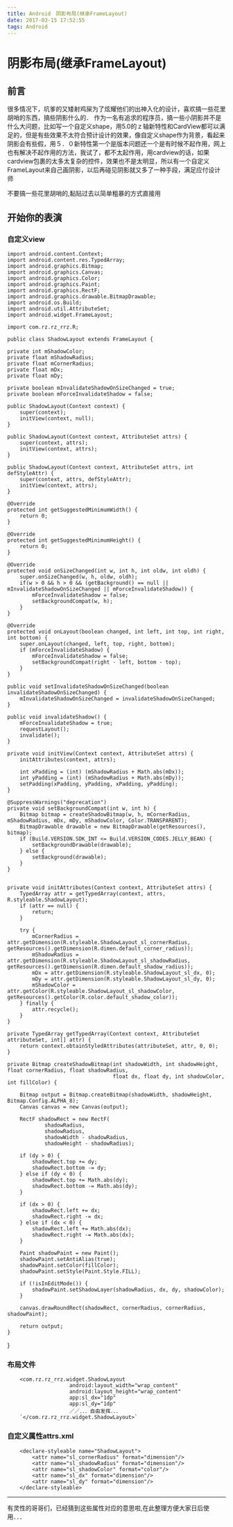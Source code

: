 ```yaml
---
title: Android　阴影布局(继承FrameLayout)
date: 2017-03-15 17:52:55
tags: Android
---
```

# 阴影布局(继承FrameLayout) #

## 前言 ##
很多情况下，坑爹的又矮射鸡屎为了炫耀他们的出神入化的设计，喜欢搞一些花里胡哨的东西，搞些阴影什么的．
作为一名有追求的程序员，搞一些小阴影并不是什么大问题，比如写一个自定义shape，用5.0的ｚ轴新特性和CardView都可以满足的，但是有些效果不太符合预计设计的效果，像自定义shape作为背景，看起来阴影会有些假，用５．０新特性第一个是版本问题还一个是有时候不起作用，网上也有解决不起作用的方法，我试了，都不太起作用，用cardview的话，如果cardview包裹的太多太复杂的控件，效果也不是太明显，所以有一个自定义FrameLayout来自己画阴影，以后再碰见阴影就又多了一种手段，满足应付设计师

<!--more-->
不要搞一些花里胡哨的,黏贴过去以简单粗暴的方式直接用
## 开始你的表演 ##
### 自定义view ###
    import android.content.Context;
	import android.content.res.TypedArray;
	import android.graphics.Bitmap;
	import android.graphics.Canvas;
	import android.graphics.Color;
	import android.graphics.Paint;
	import android.graphics.RectF;
	import android.graphics.drawable.BitmapDrawable;
	import android.os.Build;
	import android.util.AttributeSet;
	import android.widget.FrameLayout;

	import com.rz.rz_rrz.R;

	public class ShadowLayout extends FrameLayout {

    private int mShadowColor;
    private float mShadowRadius;
    private float mCornerRadius;
    private float mDx;
    private float mDy;

    private boolean mInvalidateShadowOnSizeChanged = true;
    private boolean mForceInvalidateShadow = false;

    public ShadowLayout(Context context) {
        super(context);
        initView(context, null);
    }

    public ShadowLayout(Context context, AttributeSet attrs) {
        super(context, attrs);
        initView(context, attrs);
    }

    public ShadowLayout(Context context, AttributeSet attrs, int defStyleAttr) {
        super(context, attrs, defStyleAttr);
        initView(context, attrs);
    }

    @Override
    protected int getSuggestedMinimumWidth() {
        return 0;
    }

    @Override
    protected int getSuggestedMinimumHeight() {
        return 0;
    }

    @Override
    protected void onSizeChanged(int w, int h, int oldw, int oldh) {
        super.onSizeChanged(w, h, oldw, oldh);
        if(w > 0 && h > 0 && (getBackground() == null || mInvalidateShadowOnSizeChanged || mForceInvalidateShadow)) {
            mForceInvalidateShadow = false;
            setBackgroundCompat(w, h);
        }
    }

    @Override
    protected void onLayout(boolean changed, int left, int top, int right, int bottom) {
        super.onLayout(changed, left, top, right, bottom);
        if (mForceInvalidateShadow) {
            mForceInvalidateShadow = false;
            setBackgroundCompat(right - left, bottom - top);
        }
    }

    public void setInvalidateShadowOnSizeChanged(boolean invalidateShadowOnSizeChanged) {
        mInvalidateShadowOnSizeChanged = invalidateShadowOnSizeChanged;
    }

    public void invalidateShadow() {
        mForceInvalidateShadow = true;
        requestLayout();
        invalidate();
    }

    private void initView(Context context, AttributeSet attrs) {
        initAttributes(context, attrs);

        int xPadding = (int) (mShadowRadius + Math.abs(mDx));
        int yPadding = (int) (mShadowRadius + Math.abs(mDy));
        setPadding(xPadding, yPadding, xPadding, yPadding);
    }

    @SuppressWarnings("deprecation")
    private void setBackgroundCompat(int w, int h) {
        Bitmap bitmap = createShadowBitmap(w, h, mCornerRadius, mShadowRadius, mDx, mDy, mShadowColor, Color.TRANSPARENT);
        BitmapDrawable drawable = new BitmapDrawable(getResources(), bitmap);
        if (Build.VERSION.SDK_INT <= Build.VERSION_CODES.JELLY_BEAN) {
            setBackgroundDrawable(drawable);
        } else {
            setBackground(drawable);
        }
    }


    private void initAttributes(Context context, AttributeSet attrs) {
        TypedArray attr = getTypedArray(context, attrs, R.styleable.ShadowLayout);
        if (attr == null) {
            return;
        }

        try {
            mCornerRadius = attr.getDimension(R.styleable.ShadowLayout_sl_cornerRadius, getResources().getDimension(R.dimen.default_corner_radius));
            mShadowRadius = attr.getDimension(R.styleable.ShadowLayout_sl_shadowRadius, getResources().getDimension(R.dimen.default_shadow_radius));
            mDx = attr.getDimension(R.styleable.ShadowLayout_sl_dx, 0);
            mDy = attr.getDimension(R.styleable.ShadowLayout_sl_dy, 0);
            mShadowColor = attr.getColor(R.styleable.ShadowLayout_sl_shadowColor, getResources().getColor(R.color.default_shadow_color));
        } finally {
            attr.recycle();
        }
    }

    private TypedArray getTypedArray(Context context, AttributeSet attributeSet, int[] attr) {
        return context.obtainStyledAttributes(attributeSet, attr, 0, 0);
    }

    private Bitmap createShadowBitmap(int shadowWidth, int shadowHeight, float cornerRadius, float shadowRadius,
                                      float dx, float dy, int shadowColor, int fillColor) {

        Bitmap output = Bitmap.createBitmap(shadowWidth, shadowHeight, Bitmap.Config.ALPHA_8);
        Canvas canvas = new Canvas(output);

        RectF shadowRect = new RectF(
                shadowRadius,
                shadowRadius,
                shadowWidth - shadowRadius,
                shadowHeight - shadowRadius);

        if (dy > 0) {
            shadowRect.top += dy;
            shadowRect.bottom -= dy;
        } else if (dy < 0) {
            shadowRect.top += Math.abs(dy);
            shadowRect.bottom -= Math.abs(dy);
        }

        if (dx > 0) {
            shadowRect.left += dx;
            shadowRect.right -= dx;
        } else if (dx < 0) {
            shadowRect.left += Math.abs(dx);
            shadowRect.right -= Math.abs(dx);
        }

        Paint shadowPaint = new Paint();
        shadowPaint.setAntiAlias(true);
        shadowPaint.setColor(fillColor);
        shadowPaint.setStyle(Paint.Style.FILL);

        if (!isInEditMode()) {
            shadowPaint.setShadowLayer(shadowRadius, dx, dy, shadowColor);
        }

        canvas.drawRoundRect(shadowRect, cornerRadius, cornerRadius, shadowPaint);

        return output;
    }

}

### 布局文件 ###

        <com.rz.rz_rrz.widget.ShadowLayout
                        android:layout_width="wrap_content"
                        android:layout_height="wrap_content"
                        app:sl_dx="1dp"
                        app:sl_dy="1dp"
                        ／／．．．自由发挥．．．
 	 	`</com.rz.rz_rrz.widget.ShadowLayout>`
### 自定义属性attrs.xml ###
```
    <declare-styleable name="ShadowLayout">
        <attr name="sl_cornerRadius" format="dimension"/>
        <attr name="sl_shadowRadius" format="dimension"/>
        <attr name="sl_shadowColor" format="color"/>
        <attr name="sl_dx" format="dimension"/>
        <attr name="sl_dy" format="dimension"/>
    </declare-styleable>
```

----------

有灵性的哥哥们，已经猜到这些属性对应的意思啦,在此整理方便大家日后使用．．．
